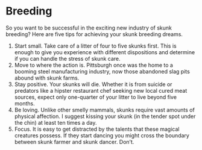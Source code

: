 # Breeding
So you want to be successful in the exciting new industry of skunk breeding?  Here are five tips for achieving your skunk breeding dreams.

1. Start small.  Take care of a litter of four to five skunks first.  This is enough to give you experience with different dispositions and determine if you can handle the stress of skunk care.
2. Move to where the action is.  Pittsburgh once was the home to a booming steel manufacturing industry, now those abandoned slag pits abound with skunk farms.
3. Stay positive.  Your skunks will die.  Whether it is from suicide or predators like a hipster restaurant chef seeking new local cured meat sources, expect only one-quarter of your litter to live beyond five months.
4. Be loving.  Unlike other smelly mammals, skunks require vast amounts of physical affection.  I suggest kissing your skunk (in the tender spot under the chin) at least ten times a day.
5. Focus.  It is easy to get distracted by the talents that these magical creatures possess.  If they start dancing you might cross the boundary between skunk farmer and skunk dancer.  Don’t.
